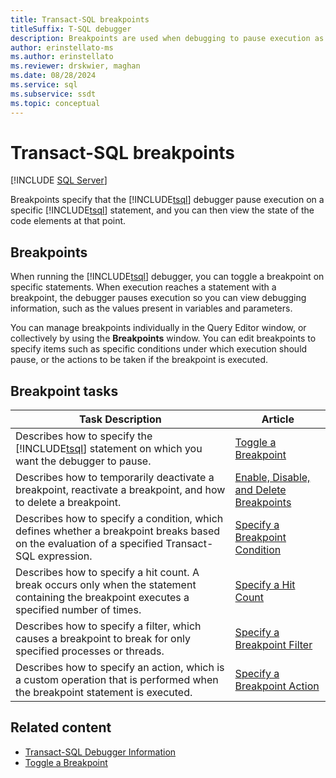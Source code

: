 ```yaml
---
title: Transact-SQL breakpoints
titleSuffix: T-SQL debugger
description: Breakpoints are used when debugging to pause execution as needed. Look here for a list of breakpoint tasks with links to articles that describe them.
author: erinstellato-ms
ms.author: erinstellato
ms.reviewer: drskwier, maghan
ms.date: 08/28/2024
ms.service: sql
ms.subservice: ssdt
ms.topic: conceptual
---
```


# Transact-SQL breakpoints

 [!INCLUDE [SQL Server](../../includes/applies-to-version/sqlserver.md)]

Breakpoints specify that the [!INCLUDE[tsql](../../includes/tsql-md.md)] debugger pause execution on a specific [!INCLUDE[tsql](../../includes/tsql-md.md)] statement, and you can then view the state of the code elements at that point.

## Breakpoints

When running the [!INCLUDE[tsql](../../includes/tsql-md.md)] debugger, you can toggle a breakpoint on specific statements. When execution reaches a statement with a breakpoint, the debugger pauses execution so you can view debugging information, such as the values present in variables and parameters.

You can manage breakpoints individually in the Query Editor window, or collectively by using the **Breakpoints** window. You can edit breakpoints to specify items such as specific conditions under which execution should pause, or the actions to be taken if the breakpoint is executed.

## Breakpoint tasks  
  
|Task Description|Article|  
|----------------------|-----------|  
|Describes how to specify the [!INCLUDE[tsql](../../includes/tsql-md.md)] statement on which you want the debugger to pause.|[Toggle a Breakpoint](./toggle-breakpoint.md)|  
|Describes how to temporarily deactivate a breakpoint, reactivate a breakpoint, and how to delete a breakpoint.|[Enable, Disable, and Delete Breakpoints](./enable-disable-delete-breakpoints.md)|  
|Describes how to specify a condition, which defines whether a breakpoint breaks based on the evaluation of a specified Transact-SQL expression.|[Specify a Breakpoint Condition](./specify-breakpoint-condition.md)|  
|Describes how to specify a hit count.  A break occurs only when the statement containing the breakpoint executes a specified number of times.|[Specify a Hit Count](./specify-hit-count.md)|  
|Describes how to specify a filter, which causes a breakpoint to break for only specified processes or threads.|[Specify a Breakpoint Filter](./specify-breakpoint-filter.md)|  
|Describes how to specify an action, which is a custom operation that is performed when the breakpoint statement is executed.|[Specify a Breakpoint Action](./specify-breakpoint-action.md)|  
  
## Related content

- [Transact-SQL Debugger Information](./transact-sql-debugger-information.md)
- [Toggle a Breakpoint](toggle-breakpoint.md)
